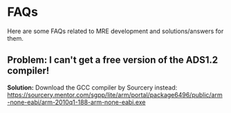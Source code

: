 # FAQs
Here are some FAQs related to MRE development and solutions/answers for them.

## Problem: I can't get a free version of the ADS1.2 compiler!
**Solution:** Download the GCC compiler by Sourcery instead: https://sourcery.mentor.com/sgpp/lite/arm/portal/package6496/public/arm-none-eabi/arm-2010q1-188-arm-none-eabi.exe

